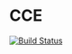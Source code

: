 # CCE

[![Build Status](https://github.com/pat-alt/CCE.jl/actions/workflows/CI.yml/badge.svg?branch=main)](https://github.com/pat-alt/CCE.jl/actions/workflows/CI.yml?query=branch%3Amain)
